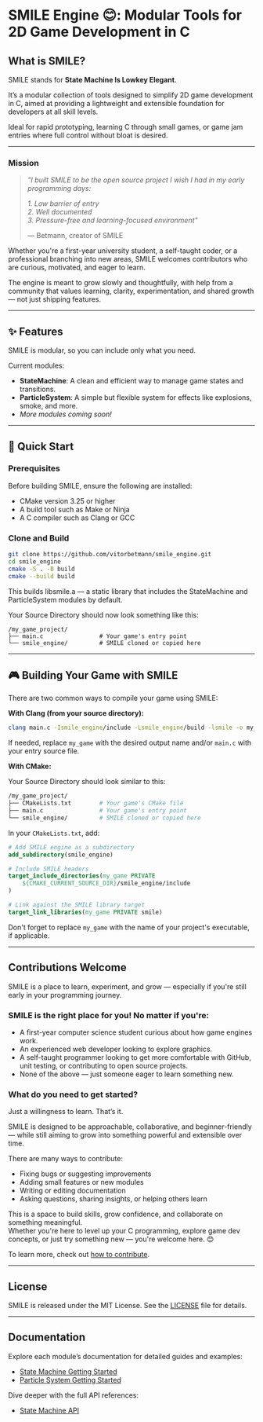 # SMILE Engine 😊: Modular Tools for 2D Game Development in C

## What is SMILE?

SMILE stands for **State Machine Is Lowkey Elegant**.

It’s a modular collection of tools designed to simplify 2D game development in C, aimed at providing a lightweight and extensible foundation for developers at all skill levels.

Ideal for rapid prototyping, learning C through small games, or game jam entries where full control without bloat is desired.

---

### Mission

> _"I built SMILE to be the open source project I wish I had in my early programming days:_
>
> _1. Low barrier of entry_  
> _2. Well documented_  
> _3. Pressure-free and learning-focused environment"_
>
> — Betmann, creator of SMILE

Whether you're a first-year university student, a self-taught coder, or a professional branching into new areas, SMILE welcomes contributors who are curious, motivated, and eager to learn.

The engine is meant to grow slowly and thoughtfully, with help from a community that values learning, clarity, experimentation, and shared growth — not just shipping features.

---

## ✨ Features

SMILE is modular, so you can include only what you need.

Current modules:

- **StateMachine**: A clean and efficient way to manage game states and transitions.
- **ParticleSystem**: A simple but flexible system for effects like explosions, smoke, and more.
- _More modules coming soon!_

---

## 🚀 Quick Start

### Prerequisites

Before building SMILE, ensure the following are installed:

- CMake version 3.25 or higher
- A build tool such as Make or Ninja
- A C compiler such as Clang or GCC

### Clone and Build

```zsh
git clone https://github.com/vitorbetmann/smile_engine.git
cd smile_engine
cmake -S . -B build
cmake --build build
```

This builds libsmile.a — a static library that includes the StateMachine and ParticleSystem modules by default.

Your Source Directory should now look something like this:

```plaintext
/my_game_project/
├── main.c                # Your game's entry point
└── smile_engine/         # SMILE cloned or copied here
```

---

## 🎮 Building Your Game with SMILE

There are two common ways to compile your game using SMILE:

**With Clang (from your source directory):**

```zsh
clang main.c -Ismile_engine/include -Lsmile_engine/build -lsmile -o my_game
```

If needed, replace `my_game` with the desired output name and/or `main.c` with your entry source file.

**With CMake:**

Your Source Directory should look similar to this:

```zsh
/my_game_project/
├── CMakeLists.txt        # Your game's CMake file
├── main.c                # Your game's entry point
└── smile_engine/         # SMILE cloned or copied here
```

In your `CMakeLists.txt`, add:

```cmake
# Add SMILE engine as a subdirectory
add_subdirectory(smile_engine)

# Include SMILE headers
target_include_directories(my_game PRIVATE
    ${CMAKE_CURRENT_SOURCE_DIR}/smile_engine/include
)

# Link against the SMILE library target
target_link_libraries(my_game PRIVATE smile)
```

Don't forget to replace `my_game` with the name of your project's executable, if applicable.

---

## Contributions Welcome

SMILE is a place to learn, experiment, and grow — especially if you're still early in your programming journey.

### SMILE is the right place for you! No matter if you're:

- A first-year computer science student curious about how game engines work.
- An experienced web developer looking to explore graphics.
- A self-taught programmer looking to get more comfortable with GitHub, unit testing, or contributing to open source projects.
- None of the above — just someone eager to learn something new.

### What do you need to get started?

Just a willingness to learn. That’s it.

SMILE is designed to be approachable, collaborative, and beginner-friendly — while still aiming to grow into something powerful and extensible over time.

There are many ways to contribute:

- Fixing bugs or suggesting improvements
- Adding small features or new modules
- Writing or editing documentation
- Asking questions, sharing insights, or helping others learn

This is a space to build skills, grow confidence, and collaborate on something meaningful.  
Whether you're here to level up your C programming, explore game dev concepts, or just try something new — you're welcome here. 😊

To learn more, check out [how to contribute](./docs/Contributing.md).

---

## License

SMILE is released under the MIT License. See the [LICENSE](./LICENSE) file for details.

---

## Documentation

Explore each module’s documentation for detailed guides and examples:

- [State Machine Getting Started](./docs/StateMachine/SM_GettingStarted.md)
- [Particle System Getting Started](./docs/ParticleSystem/PS_GettingStarted.md)

Dive deeper with the full API references:

- [State Machine API](./docs/StateMachine/SM_API.md)
